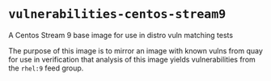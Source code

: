 # `vulnerabilities-centos-stream9`
A Centos Stream 9 base image for use in distro vuln matching tests

The purpose of this image is to mirror an image with known vulns from quay for use in verification that analysis of this image yields vulnerabilities from the `rhel:9` feed group.
